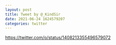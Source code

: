 ```yaml
--- 
layout: post 
title: Tweet by @_KindSir 
date: 2021-06-24 1624579207 
categories: twitter 
--- 
```

https://twitter.com/o/status/1408213355496579072